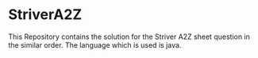 # StriverA2Z
This Repository contains the solution for the Striver A2Z sheet question in the similar order. The language which is used is java.
